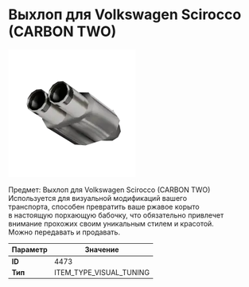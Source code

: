 # Выхлоп для Volkswagen Scirocco (CARBON TWO)

![Item Image](../img/4473.webp?raw=true)

Предмет: Выхлоп для Volkswagen Scirocco (CARBON TWO)<br>Используется для визуальной модификаций вашего<br>транспорта, способен превратить ваше ржавое корыто<br>в настоящую порхающую бабочку, что обязательно привлечет<br>внимание прохожих своим уникальным стилем и красотой.<br>Можно передавать и продавать.


| Параметр | Значение |
|----------|----------|
| **ID** | 4473 |
| **Тип** | ITEM_TYPE_VISUAL_TUNING |

